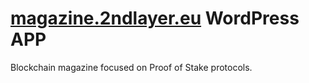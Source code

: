 # [magazine.2ndlayer.eu](https://magazine.2ndlayer.eu) WordPress APP
Blockchain magazine focused on Proof of Stake protocols.
